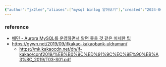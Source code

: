 ```yaml
---
{"author":"jx2lee","aliases":["mysql binlog 알아보기"],"created":"2024-06-30T00:39:32.000+09:00","last-updated":"2023-09-05 15:07","tags":["rdb","binlog"],"dg-publish":true,"permalink":"/data/database/__/mysql-binlog/","dgPassFrontmatter":true,"noteIcon":""}
---
```




### reference
- [배민 - Aurora MySQL를 운영하면서 알면 좋을 것 같은 미세한 팁](https://techblog.woowahan.com/2653/)
- https://gywn.net/2019/09/ifkakao-kakaobank-uldraman/
    - https://mk.kakaocdn.net/dn/if-kakao/conf2019/%EB%B0%9C%ED%91%9C%EC%9E%90%EB%A3%8C_2019/T03-S01.pdf